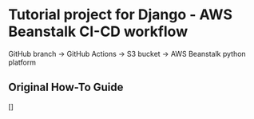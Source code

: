 # Tutorial project for Django - AWS Beanstalk CI-CD workflow

GitHub branch -> GitHub Actions -> S3 bucket -> AWS Beanstalk python platform

## Original How-To Guide
[]
